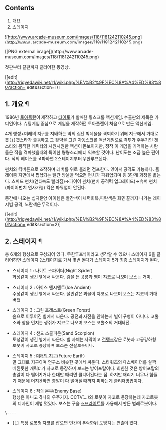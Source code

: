 ## Contents

    

1. 개요 
2. 스테이지 

![http://www.arcade-museum.com/images/118/1181242110245.png](http://www
.arcade-museum.com/images/118/1181242110245.png)

[[PNG external image]](http://www.arcade-
museum.com/images/118/1181242110245.png)

첫판부터 끝판까지 클리어한 동영상.

  

[[edit](http://rigvedawiki.net/r1/wiki.php/%EA%B2%9F%EC%8A%A4%ED%83%80?action=
edit&section=1)]

## 1. 개요 ¶

1986년 [토아플랜](%ED%86%A0%EC%95%84%ED%94%8C%EB%9E%9C.md)이 제작하고
[타이토](%ED%83%80%EC%9D%B4%ED%86%A0.md)가 발매한 횡스크롤 액션게임. 수출판의 제목은 가디언이다. 슈팅게임
중심으로 게임을 제작하던 토아플랜이 처음으로 만든 액션게임.

  

4개 행성+미래의 지구를 지배하는 악의 집단 빅데몰을 격퇴하기 위해 지구에서 거대로봇`[1]`겟스타가 출동하고 그 활약을 그린 자동스크롤
액션게임으로 격투가 주무기인 겟스타와 큼직한 캐릭터의 시원시원한 액션이 돋보이지만, 정작 이 게임을 기억하는 사람들은 적을 격파했을때의
특이한 뿅뿅소리에 더 익숙할 것이다. 난이도는 조금 높은 편이다. 적의 베이스를 격파하면 2스테이지부터 무한루프된다.

  

펀치와 킥버튼으로 조작하며 레버를 위로 올리면 점프한다. 앉아서 공격도 가능하다. 플레이중 지면에서 팝업되는 빨간 방울을 먹으면 펀치가
파워업되며 총 3단계 과정을 밟는다. 스피드 펀치(연타속도 빨라짐)→파이어 펀치(펀치 공격력 업그레이드)→슈퍼 펀치(파이어펀치 연사가능)
킥은 파워업이 안된다.

  

중간에 나오는 십자문양 아이템은 빨간색이 체력회복,파란색은 화면 끝까지 나가는 레이저빔 공격, 노란색은 무적이다.

  

[[edit](http://rigvedawiki.net/r1/wiki.php/%EA%B2%9F%EC%8A%A4%ED%83%80?action=
edit&section=2)]

## 2. 스테이지 ¶

총 6개의 행성으로 구성되어 있다. 무한루프식이라고 생각할 수 있으나 스테이지 6을 클리어하면 스테이지 2스테이지로 가서 몇번 돌다가
스테이지 5가 최종 스테이지가 된다.

  

  * 스테이지 1 : 나이트 스파이더(Night Spider)  
화성같이 생긴 별에서 싸운다. 검을 든 공룡과 뱀이 쟈코로 나오며 보스는 거미.  

  * 스테이지 2 : 아이스 엔시엔트(Ice Ancient)  
수성같이 생긴 별에서 싸운다. 설인같은 괴물이 쟈코로 나오며 보스는 쟈코의 거대버전.  

  * 스테이지 3 : 그린 포레스트(Green Forest)  
숲으로 이루어진 별에서 싸운다. 공전과 자전을 안하는지 별이 구형이 아니다. 코뿔소와 창을 던지는 생쥐가 쟈코로 나오며 보스는 코뿔소의
거대버전.  

  * 스테이지 4 : 샌드 스콜피온(Sand Scorpion)  
토성같이 생긴 별에서 싸운다. 별 자체는 사막이고 [건탱크](%EA%B1%B4%ED%83%B1%ED%81%AC.md)같은 로봇과
고공강하형 로봇이 자코로 등장하며 보스는 전갈로봇이다.  

  * 스테이지 5 : [미래의 지구](%EB%AF%B8%EB%9E%98%EC%9D%98%20%EC%A7%80%EA%B5%AC.md)(Future Earth)  
말 그대로 지구이며 연구소 비슷한 곳에서 싸운다. 스타워즈의 다스베이더를 살짝 베낀듯한 캐릭터가 자코로 등장하며 보스는 방어포탑이다. 희한한
것은 방어포탑의 총알이 다 떨어지거나 한대만 때리면 클리어된다는 점. 하지만 때리기 너무나 힘들기 때문에 어지간하면 총알이 다 떨어질 때까지
피하는게 클리어방법이다.  

  * 스테이지 6 : 적의 본부(Enemy Base)  
행성은 아니고 하나의 우주기지. CCTV(...)와 로봇이 자코로 등장하는데 자코로봇의 디자인이 제법 멋있다. 보스는 구슬
[스프라이트](%EC%8A%A4%ED%94%84%EB%9D%BC%EC%9D%B4%ED%8A%B8.md)를 사용해서 만든 벌레로봇이다.  

`\----`

  * `[1]` 특정 로봇형 자코를 잡으면 인간이 추락한뒤 도망치는 연출이 있다.

